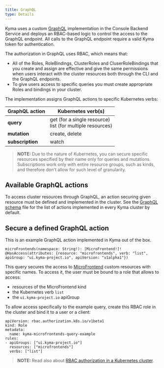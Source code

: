```yaml
---
title: GraphQL
type: Details
---
```


Kyma uses a custom [GraphQL](http://graphql.org/) implementation in the Console Backend Service and deploys an RBAC-based logic to control the access to the GraphQL endpoint. All calls to the GraphQL endpoint require a valid Kyma token for authentication.

The authorization in GraphQL uses RBAC, which means that:
  - All of the Roles, RoleBindings, ClusterRoles and CluserRoleBindings that you create and assign are effective and give the same permissions when users interact with the cluster resources both through the CLI and the GraphQL endpoints.
  - To give users access to specific queries you must create appropriate Roles and bindings in your cluster.

The implementation assigns GraphQL actions to specific Kubernetes verbs:

| GraphQL action | Kubernetes verb(s) |
|---|---|
| **query** | get (for a single resource) <br> list (for multiple resources) |
| **mutation** | create, delete |
| **subscription** | watch |

> **NOTE:** Due to the nature of Kubernetes, you can secure specific resources specified by their name only for queries and mutations. Subscriptions work only with entire resource groups, such as kinds, and therefore don't allow for such level of granularity.

## Available GraphQL actions

To access cluster resources through GraphQL, an action securing given resource must be defined and implemented in the cluster.
See the [GraphQL schema](https://github.com/kyma-project/kyma/blob/master/components/console-backend-service/internal/gqlschema/schema.graphql) file for the list of actions implemented in every Kyma cluster by default.

## Secure a defined GraphQL action

This is an example GraphQL action implemented in Kyma out of the box.

  ```
  microFrontends(namespace: String!): [MicroFrontend!]! @HasAccess(attributes: {resource: "microfrontends", verb: "list", apiGroup: "ui.kyma-project.io", apiVersion: "v1alpha1"})
  ```

This query secures the access to [MicroFrontend](https://kyma-project.io/docs/components/console/#custom-resource-micro-frontend) custom resources with specific names. To access it, the user must be bound to a role that allows to access:
  - resources of the MicroFrontend kind
  - the Kubernetes verb `list`
  - the `ui.kyma-project.io` apiGroup


To allow access specifically to the example query, create this RBAC role in the cluster and bind it to a user or a client:

  ```
  apiVersion: rbac.authorization.k8s.io/v1beta1
  kind: Role
  metadata:
    name: kyma-microfrontends-query-example
  rules:
  - apiGroups: ["ui.kyma-project.io"]
    resources: ["microfrontends"]
    verbs: ["list"]
  ```

> **NOTE:** Read also about [RBAC authorization in a Kubernetes cluster](https://kubernetes.io/docs/reference/access-authn-authz/rbac/).
